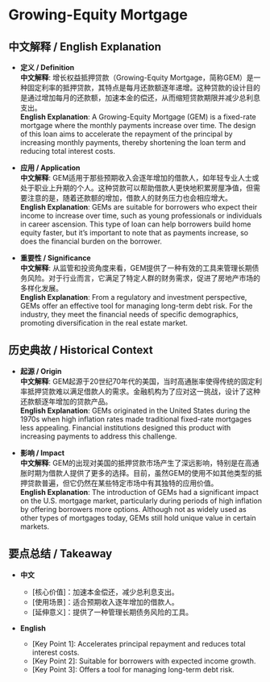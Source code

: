 # Growing-Equity Mortgage

## 中文解释 / English Explanation

* **定义 / Definition**  
  **中文解释**: 增长权益抵押贷款（Growing-Equity Mortgage，简称GEM）是一种固定利率的抵押贷款，其特点是每月还款额逐年递增。这种贷款的设计目的是通过增加每月的还款额，加速本金的偿还，从而缩短贷款期限并减少总利息支出。  
  **English Explanation**: A Growing-Equity Mortgage (GEM) is a fixed-rate mortgage where the monthly payments increase over time. The design of this loan aims to accelerate the repayment of the principal by increasing monthly payments, thereby shortening the loan term and reducing total interest costs.

* **应用 / Application**  
  **中文解释**: GEM适用于那些预期收入会逐年增加的借款人，如年轻专业人士或处于职业上升期的个人。这种贷款可以帮助借款人更快地积累房屋净值，但需要注意的是，随着还款额的增加，借款人的财务压力也会相应增大。  
  **English Explanation**: GEMs are suitable for borrowers who expect their income to increase over time, such as young professionals or individuals in career ascension. This type of loan can help borrowers build home equity faster, but it’s important to note that as payments increase, so does the financial burden on the borrower.

* **重要性 / Significance**  
  **中文解释**: 从监管和投资角度来看，GEM提供了一种有效的工具来管理长期债务风险。对于行业而言，它满足了特定人群的财务需求，促进了房地产市场的多样化发展。  
  **English Explanation**: From a regulatory and investment perspective, GEMs offer an effective tool for managing long-term debt risk. For the industry, they meet the financial needs of specific demographics, promoting diversification in the real estate market.

## 历史典故 / Historical Context

* **起源 / Origin**  
  **中文解释**: GEM起源于20世纪70年代的美国，当时高通胀率使得传统的固定利率抵押贷款难以满足借款人的需求。金融机构为了应对这一挑战，设计了这种还款额逐年增加的贷款产品。  
  **English Explanation**: GEMs originated in the United States during the 1970s when high inflation rates made traditional fixed-rate mortgages less appealing. Financial institutions designed this product with increasing payments to address this challenge.

* **影响 / Impact**  
  **中文解释**: GEM的出现对美国的抵押贷款市场产生了深远影响，特别是在高通胀时期为借款人提供了更多的选择。目前，虽然GEM的使用不如其他类型的抵押贷款普遍，但它仍然在某些特定市场中有其独特的应用价值。  
  **English Explanation**: The introduction of GEMs had a significant impact on the U.S. mortgage market, particularly during periods of high inflation by offering borrowers more options. Although not as widely used as other types of mortgages today, GEMs still hold unique value in certain markets.

## 要点总结 / Takeaway

* **中文**  
  - [核心价值]：加速本金偿还，减少总利息支出。
  - [使用场景]：适合预期收入逐年增加的借款人。
  - [延伸意义]：提供了一种管理长期债务风险的工具。

* **English**  
  - [Key Point 1]: Accelerates principal repayment and reduces total interest costs.
  - [Key Point 2]: Suitable for borrowers with expected income growth.
  - [Key Point 3]: Offers a tool for managing long-term debt risk.